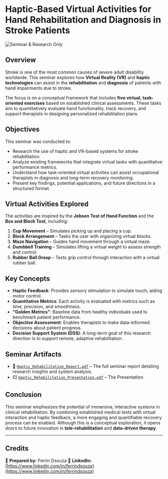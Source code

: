 # Haptic-Based Virtual Activities for Hand Rehabilitation and Diagnosis in Stroke Patients

![Seminar & Research Only](https://img.shields.io/badge/Project-Type%3A%20Seminar%20%26%20Research-blueviolet)

## Overview

Stroke is one of the most common causes of severe adult disability worldwide. This seminar explores how **Virtual Reality (VR)** and **haptic technologies** can assist in the **rehabilitation** and **diagnosis** of patients with hand impairments due to stroke.

The focus is on a conceptual framework that includes **five virtual, task-oriented exercises** based on established clinical assessments. These tasks aim to quantitatively evaluate hand functionality, track recovery, and support therapists in designing personalized rehabilitation plans.

## Objectives

This seminar was conducted to:
- Research the use of haptic and VR-based systems for stroke rehabilitation.
- Analyze existing frameworks that integrate virtual tasks with quantitative performance metrics.
- Understand how task-oriented virtual activities can assist occupational therapists in diagnosis and long-term recovery monitoring.
- Present key findings, potential applications, and future directions in a structured format.

## Virtual Activities Explored

The activities are inspired by the **Jebsen Test of Hand Function** and the **Box and Block Test**, including:

1. **Cup Movement** – Simulates picking up and placing a cup.
2. **Block Arrangement** – Tasks the user with organizing virtual blocks.
3. **Maze Navigation** – Guides hand movement through a virtual maze.
4. **Dumbbell Training** – Simulates lifting a virtual weight to assess strength and control.
5. **Rubber Ball Grasp** – Tests grip control through interaction with a virtual rubber ball.

## Key Concepts

- **Haptic Feedback**: Provides sensory stimulation to simulate touch, aiding motor control.
- **Quantitative Metrics**: Each activity is evaluated with metrics such as time, precision, and smoothness.
- **"Golden Metrics"**: Baseline data from healthy individuals used to benchmark patient performance.
- **Objective Assessment**: Enables therapists to make data-informed decisions about patient progress.
- **Decision Support System (DSS)**: A long-term goal of this research direction is to support remote, adaptive rehabilitation.

## Seminar Artifacts

- 📄 [`Haptic_Rehabilitation_Report.pdf`](https://github.com/ferrindsouza/virtual-haptic-rehab-study/blob/main/FERRIN_REPORT.pdf) – The full seminar report detailing research insights and system analysis.
- 🎞️ [`Haptic_Rehabilitation_Presentation.pdf`](https://github.com/ferrindsouza/virtual-haptic-rehab-study/blob/main/FERRIN_PRESENTATION.pptx) – The Presentation

## Conclusion

This seminar emphasizes the potential of immersive, interactive systems in clinical rehabilitation. By combining established medical tests with virtual interaction and haptic feedback, a more engaging and quantifiable recovery process can be enabled. Although this is a conceptual exploration, it opens doors to future innovation in **tele-rehabilitation** and **data-driven therapy**.

---

## Credits

📌 **Prepared by:** Ferrin Dsouza 
🔗 **LinkedIn:** [https://www.linkedin.com/in/ferrindsouza](https://www.linkedin.com/in/ferrindsouza)
